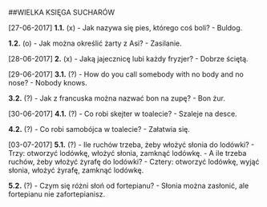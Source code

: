 ##WIELKA KSIĘGA SUCHARÓW

[27-06-2017]
__1.1.__ (x)
    - Jak nazywa się pies, którego coś boli?
    - Buldog.

__1.2.__ (o)
    - Jak można określić żarty z Asi?
    - Zasilanie.

[28-06-2017]
__2.__ (x)
    - Jaką jajecznicę lubi każdy fryzjer?
    - Dobrze ściętą.

[29-06-2017]
__3.1.__ (?)
    - How do you call somebody with no body and no nose?
    - Nobody knows.

__3.2.__ (?)
    - Jak z francuska można nazwać bon na zupę?
    - Bon żur.

[30-06-2017]
__4.1.__ (?)
    - Co robi skejter w toalecie?
    - Szaleje na desce.

__4.2.__ (?)
    - Co robi samobójca w toalecie?
    - Załatwia się.

[03-07-2017]
__5.1.__ (?)
    - Ile ruchów trzeba, żeby włożyć słonia do lodówki?
    - Trzy: otworzyć lodówkę, włożyć słonia, zamknąć lodówkę.
    - A ile trzeba ruchów, żeby włożyć żyrafę do lodówki?
    - Cztery: otworzyć lodówkę, wyjąć słonia, włożyć żyrafę, zamknąć lodówkę.

__5.2.__ (?)
    - Czym się różni słoń od fortepianu?
    - Słonia można zasłonić, ale fortepianu nie zafortepianisz.
